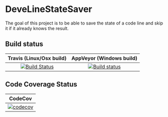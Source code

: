 # DeveLineStateSaver
The goal of this project is to be able to save the state of a code line and skip it if it already knows the result.

## Build status

| Travis (Linux/Osx build) | AppVeyor (Windows build) |
|:------------------------:|:------------------------:|
| [![Build Status](https://travis-ci.org/devedse/DeveLineStateSaver.svg?branch=master)](https://travis-ci.org/devedse/DeveLineStateSaver) | [![Build status](https://ci.appveyor.com/api/projects/status/datwgk9gb4gmpodi?svg=true)](https://ci.appveyor.com/project/devedse/develinestatesaver) |

## Code Coverage Status

| CodeCov |
|:-------:|
| [![codecov](https://codecov.io/gh/devedse/DeveLineStateSaver/branch/master/graph/badge.svg)](https://codecov.io/gh/devedse/DeveLineStateSaver) |